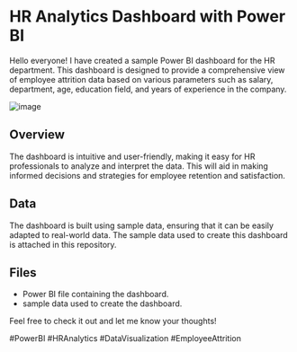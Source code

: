 # HR Analytics Dashboard with Power BI

Hello everyone! I have created a sample Power BI dashboard for the HR department. This dashboard is designed to provide a comprehensive view of employee attrition data based on various parameters such as salary, department, age, education field, and years of experience in the company.

![image](https://github.com/nakulnalwa/HR-Analytics-PowerBI/assets/47208563/ca8d90ae-645a-4fdf-a468-d6fb7fe9a635)


## Overview

The dashboard is intuitive and user-friendly, making it easy for HR professionals to analyze and interpret the data. This will aid in making informed decisions and strategies for employee retention and satisfaction.

## Data

The dashboard is built using sample data, ensuring that it can be easily adapted to real-world data. The sample data used to create this dashboard is attached in this repository.

## Files

- Power BI file containing the dashboard.
- sample data used to create the dashboard.


Feel free to check it out and let me know your thoughts!

#PowerBI #HRAnalytics #DataVisualization #EmployeeAttrition
